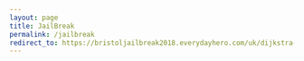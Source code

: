 ```yaml
---
layout: page
title: JailBreak
permalink: /jailbreak
redirect_to: https://bristoljailbreak2018.everydayhero.com/uk/dijkstra-s-aneurysm
---
```

